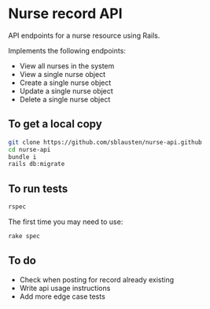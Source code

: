 # Nurse record API

API endpoints for a nurse resource using Rails.

Implements the following endpoints:
* View all nurses in the system
* View a single nurse object
* Create a single nurse object
* Update a single nurse object
* Delete a single nurse object

## To get a local copy

```bash
git clone https://github.com/sblausten/nurse-api.github
cd nurse-api
bundle i
rails db:migrate
```

## To run tests

```bash
rspec
```

The first time you may need to use:
```bash
rake spec
```

## To do
- Check when posting for record already existing
- Write api usage instructions
- Add more edge case tests
